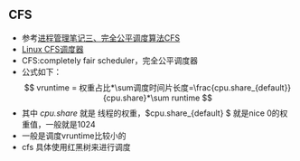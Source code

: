 ## CFS
- 参考[进程管理笔记三、完全公平调度算法CFS](https://blog.csdn.net/XD_hebuters/article/details/79623130)
- [Linux CFS调度器](https://zhuanlan.zhihu.com/p/56430999)
- CFS:completely fair scheduler，完全公平调度器
- 公式如下：
$$
vruntime = 权重占比*\sum调度时间片长度=\frac{cpu.share_{default}}{cpu.share}*\sum runtime
$$
- 其中 $\textit{cpu.share}$ 就是 线程的权重，$cpu.share_{default} $ 就是nice 0的权重值，一般就是1024
- 一般是调度vruntime比较小的
- cfs 具体使用红黑树来进行调度